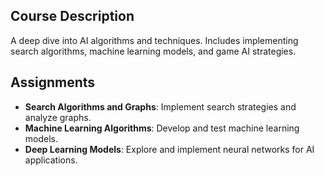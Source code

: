 ## Course Description
A deep dive into AI algorithms and techniques. Includes implementing search algorithms, machine learning models, and game AI strategies.

## Assignments
- **Search Algorithms and Graphs**: Implement search strategies and analyze graphs.
- **Machine Learning Algorithms**: Develop and test machine learning models.
- **Deep Learning Models**: Explore and implement neural networks for AI applications.
